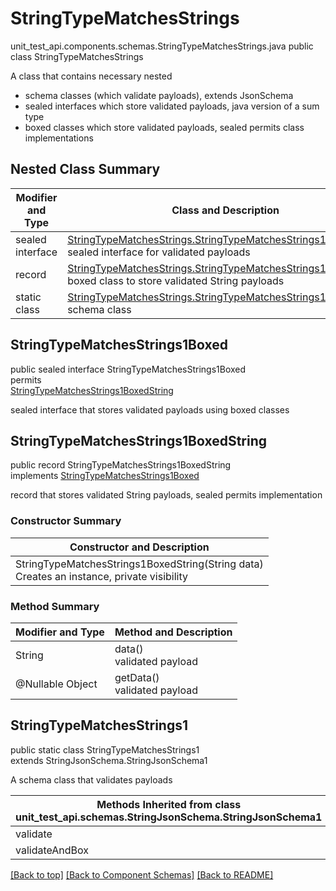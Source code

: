 # StringTypeMatchesStrings
unit_test_api.components.schemas.StringTypeMatchesStrings.java
public class StringTypeMatchesStrings<br>

A class that contains necessary nested
- schema classes (which validate payloads), extends JsonSchema
- sealed interfaces which store validated payloads, java version of a sum type
- boxed classes which store validated payloads, sealed permits class implementations

## Nested Class Summary
| Modifier and Type | Class and Description |
| ----------------- | ---------------------- |
| sealed interface | [StringTypeMatchesStrings.StringTypeMatchesStrings1Boxed](#stringtypematchesstrings1boxed)<br> sealed interface for validated payloads |
| record | [StringTypeMatchesStrings.StringTypeMatchesStrings1BoxedString](#stringtypematchesstrings1boxedstring)<br> boxed class to store validated String payloads |
| static class | [StringTypeMatchesStrings.StringTypeMatchesStrings1](#stringtypematchesstrings1)<br> schema class |

## StringTypeMatchesStrings1Boxed
public sealed interface StringTypeMatchesStrings1Boxed<br>
permits<br>
[StringTypeMatchesStrings1BoxedString](#stringtypematchesstrings1boxedstring)

sealed interface that stores validated payloads using boxed classes

## StringTypeMatchesStrings1BoxedString
public record StringTypeMatchesStrings1BoxedString<br>
implements [StringTypeMatchesStrings1Boxed](#stringtypematchesstrings1boxed)

record that stores validated String payloads, sealed permits implementation

### Constructor Summary
| Constructor and Description |
| --------------------------- |
| StringTypeMatchesStrings1BoxedString(String data)<br>Creates an instance, private visibility |

### Method Summary
| Modifier and Type | Method and Description |
| ----------------- | ---------------------- |
| String | data()<br>validated payload |
| @Nullable Object | getData()<br>validated payload |

## StringTypeMatchesStrings1
public static class StringTypeMatchesStrings1<br>
extends StringJsonSchema.StringJsonSchema1

A schema class that validates payloads

| Methods Inherited from class unit_test_api.schemas.StringJsonSchema.StringJsonSchema1 |
| ------------------------------------------------------------------ |
| validate                                                           |
| validateAndBox                                                     |

[[Back to top]](#top) [[Back to Component Schemas]](../../../README.md#Component-Schemas) [[Back to README]](../../../README.md)
